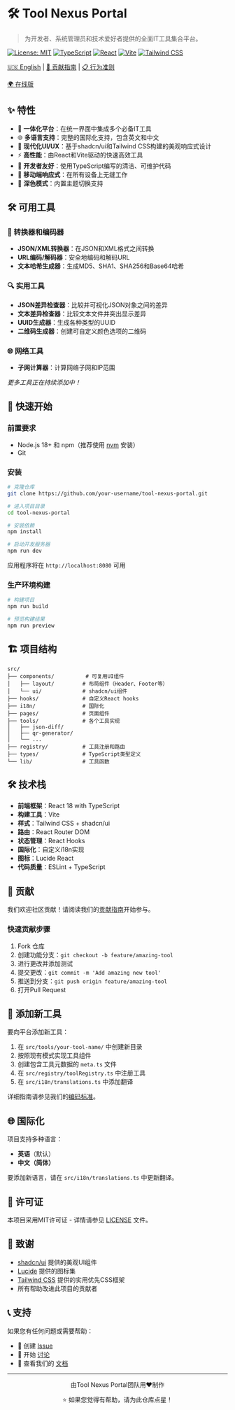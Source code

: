 # 🛠️ Tool Nexus Portal

> 为开发者、系统管理员和技术爱好者提供的全面IT工具集合平台。

[![License: MIT](https://img.shields.io/badge/License-MIT-yellow.svg)](https://opensource.org/licenses/MIT)
[![TypeScript](https://img.shields.io/badge/TypeScript-007ACC?logo=typescript&logoColor=white)](https://www.typescriptlang.org/)
[![React](https://img.shields.io/badge/React-20232A?logo=react&logoColor=61DAFB)](https://reactjs.org/)
[![Vite](https://img.shields.io/badge/Vite-646CFF?logo=vite&logoColor=white)](https://vitejs.dev/)
[![Tailwind CSS](https://img.shields.io/badge/Tailwind_CSS-38B2AC?logo=tailwind-css&logoColor=white)](https://tailwindcss.com/)

[🇺🇸 English](./README.md) | [🤝 贡献指南](./CONTRIBUTING.md) | [📋 行为准则](./CODE_OF_CONDUCT.md)

[🌍 在线版](https://tool-nexus-portal.lovable.app/)

## ✨ 特性

- 🎯 **一体化平台**：在统一界面中集成多个必备IT工具
- 🌐 **多语言支持**：完整的国际化支持，包含英文和中文
- 🎨 **现代化UI/UX**：基于shadcn/ui和Tailwind CSS构建的美观响应式设计
- ⚡ **高性能**：由React和Vite驱动的快速高效工具
- 🔧 **开发者友好**：使用TypeScript编写的清洁、可维护代码
- 📱 **移动端响应式**：在所有设备上无缝工作
- 🌙 **深色模式**：内置主题切换支持

## 🛠️ 可用工具

### 🔄 转换器和编码器
- **JSON/XML转换器**：在JSON和XML格式之间转换
- **URL编码/解码器**：安全地编码和解码URL
- **文本哈希生成器**：生成MD5、SHA1、SHA256和Base64哈希

### 🔍 实用工具
- **JSON差异检查器**：比较并可视化JSON对象之间的差异
- **文本差异检查器**：比较文本文件并突出显示差异
- **UUID生成器**：生成各种类型的UUID
- **二维码生成器**：创建可自定义颜色选项的二维码

### 🌐 网络工具
- **子网计算器**：计算网络子网和IP范围

*更多工具正在持续添加中！*

## 🚀 快速开始

### 前置要求

- Node.js 18+ 和 npm（推荐使用 [nvm](https://github.com/nvm-sh/nvm) 安装）
- Git

### 安装

```bash
# 克隆仓库
git clone https://github.com/your-username/tool-nexus-portal.git

# 进入项目目录
cd tool-nexus-portal

# 安装依赖
npm install

# 启动开发服务器
npm run dev
```

应用程序将在 `http://localhost:8080` 可用

### 生产环境构建

```bash
# 构建项目
npm run build

# 预览构建结果
npm run preview
```

## 🏗️ 项目结构

```
src/
├── components/          # 可复用UI组件
│   ├── layout/         # 布局组件（Header、Footer等）
│   └── ui/             # shadcn/ui组件
├── hooks/              # 自定义React hooks
├── i18n/               # 国际化
├── pages/              # 页面组件
├── tools/              # 各个工具实现
│   ├── json-diff/
│   ├── qr-generator/
│   └── ...
├── registry/           # 工具注册和路由
├── types/              # TypeScript类型定义
└── lib/                # 工具函数
```

## 🛠️ 技术栈

- **前端框架**：React 18 with TypeScript
- **构建工具**：Vite
- **样式**：Tailwind CSS + shadcn/ui
- **路由**：React Router DOM
- **状态管理**：React Hooks
- **国际化**：自定义i18n实现
- **图标**：Lucide React
- **代码质量**：ESLint + TypeScript

## 🤝 贡献

我们欢迎社区贡献！请阅读我们的[贡献指南](./CONTRIBUTING.md)开始参与。

### 快速贡献步骤

1. Fork 仓库
2. 创建功能分支：`git checkout -b feature/amazing-tool`
3. 进行更改并添加测试
4. 提交更改：`git commit -m 'Add amazing new tool'`
5. 推送到分支：`git push origin feature/amazing-tool`
6. 打开Pull Request

## 📝 添加新工具

要向平台添加新工具：

1. 在 `src/tools/your-tool-name/` 中创建新目录
2. 按照现有模式实现工具组件
3. 创建包含工具元数据的 `meta.ts` 文件
4. 在 `src/registry/toolRegistry.ts` 中注册工具
5. 在 `src/i18n/translations.ts` 中添加翻译

详细指南请参见我们的[编码标准](./CODING_STANDARDS.md)。

## 🌐 国际化

项目支持多种语言：

- **英语**（默认）
- **中文（简体）**

要添加新语言，请在 `src/i18n/translations.ts` 中更新翻译。

## 📄 许可证

本项目采用MIT许可证 - 详情请参见 [LICENSE](./LICENSE) 文件。

## 🙏 致谢

- [shadcn/ui](https://ui.shadcn.com/) 提供的美观UI组件
- [Lucide](https://lucide.dev/) 提供的图标集
- [Tailwind CSS](https://tailwindcss.com/) 提供的实用优先CSS框架
- 所有帮助改进此项目的贡献者

## 📞 支持

如果您有任何问题或需要帮助：

- 📧 创建 [Issue](https://github.com/your-username/tool-nexus-portal/issues)
- 💬 开始 [讨论](https://github.com/your-username/tool-nexus-portal/discussions)
- 📖 查看我们的 [文档](https://github.com/your-username/tool-nexus-portal/wiki)

---

<div align="center">
  <p>由Tool Nexus Portal团队用❤️制作</p>
  <p>⭐ 如果您觉得有帮助，请为此仓库点星！</p>
</div>
